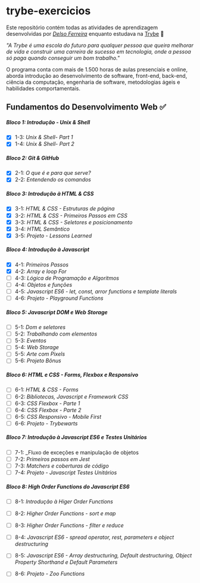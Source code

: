 # trybe-exercicios

Este repositório contém todas as atividades de aprendizagem desenvolvidas por _[Delso Ferreira](https://www.linkedin.com/in/delso-ferreira-a173021a2/)_ enquanto estudava na [Trybe](https://www.betrybe.com/) :rocket:

_"A Trybe é uma escola do futuro para qualquer pessoa que queira melhorar de vida e construir uma carreira de sucesso em tecnologia, onde a pessoa só paga quando conseguir um bom trabalho."_

O programa conta com mais de 1.500 horas de aulas presenciais e online, aborda introdução ao desenvolvimento de software, front-end, back-end, ciência da computação, engenharia de software, metodologias ágeis e habilidades comportamentais.

## Fundamentos do Desenvolvimento Web :white_check_mark:

##### Bloco 1: Introdução - Unix & Shell

- [X] 1-3: _Unix & Shell- Part 1_
- [X] 1-4: _Unix & Shell- Part 2_

##### Bloco 2: Git & GitHub

- [X] 2-1: _O que é e para que serve?_
- [X] 2-2: _Entendendo os comandos_

##### Bloco 3: Introdução à HTML & CSS

- [x] 3-1: _HTML & CSS - Estruturas de página_
- [x] 3-2: _HTML & CSS - Primeiros Passos em CSS_
- [x] 3-3: _HTML & CSS - Seletores e posicionamento_
- [x] 3-4: _HTML Semântico_
- [x] 3-5: _Projeto - Lessons Learned_

##### Bloco 4: Introdução à Javascript

- [x] 4-1: _Primeiros Passos_
- [x] 4-2: _Array e loop For_
- [ ] 4-3: _Lógica de Programação e Algoritmos_
- [ ] 4-4: _Objetos e funções_
- [ ] 4-5: _Javascript ES6 - let, const, arror functions e template literals_
- [ ] 4-6: _Projeto - Playground Functions_

##### Bloco 5: Javascript DOM e Web Storage

- [ ] 5-1: _Dom e seletores_
- [ ] 5-2: _Trabalhando com elementos_
- [ ] 5-3: _Eventos_
- [ ] 5-4: _Web Storage_
- [ ] 5-5: _Arte com Pixels_
- [ ] 5-6: _Projeto Bônus_

##### Bloco 6: HTML e CSS - Forms, Flexbox e Responsivo

- [ ] 6-1: _HTML & CSS - Forms_
- [ ] 6-2: _Bibliotecas, Javascript e Framework CSS_
- [ ] 6-3: _CSS Flexbox - Parte 1_
- [ ] 6-4: _CSS Flexbox - Parte 2_
- [ ] 6-5: _CSS Responsivo - Mobile First_
- [ ] 6-6: _Projeto - Trybewarts_

##### Bloco 7: Introdução à Javascript ES6 e Testes Unitários

- [ ] 7-1: _Fluxo de exceções e manipulação de objetos
- [ ] 7-2: _Primeiros passos em Jest_
- [ ] 7-3: _Matchers e coberturas de código_
- [ ] 7-4: _Projeto - Javascript Testes Unitários_

##### Bloco 8: High Order Functions do Javascript ES6

- [ ] 8-1: _Introdução à Higer Order Functions_
- [ ] 8-2: _Higher Order Functions - sort e map_
- [ ] 8-3: _Higher Order Functions - filter e reduce_
- [ ] 8-4: _Javascript ES6 - spread operator, rest, parameters e object destructuring_
- [ ] 8-5: _Javascript ES6 - Array destructuring, Default destructuring, Object Property Shorthand e Default Parameters_
- [ ] 8-6: _Projeto - Zoo Functions_


